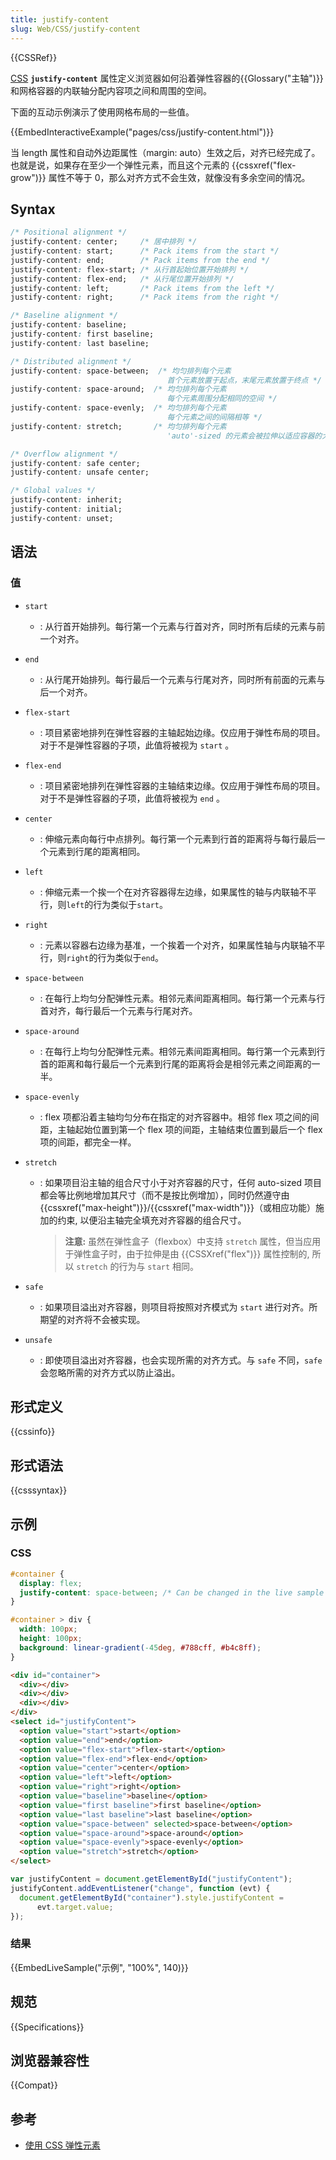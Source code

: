 ```yaml
---
title: justify-content
slug: Web/CSS/justify-content
---
```


{{CSSRef}}

[CSS](/zh-CN/docs/CSS) **`justify-content`** 属性定义浏览器如何沿着弹性容器的{{Glossary("主轴")}}和网格容器的内联轴分配内容项之间和周围的空间。

下面的互动示例演示了使用网格布局的一些值。

{{EmbedInteractiveExample("pages/css/justify-content.html")}}

当 length 属性和自动外边距属性（margin: auto）生效之后，对齐已经完成了。也就是说，如果存在至少一个弹性元素，而且这个元素的 {{cssxref("flex-grow")}} 属性不等于 0，那么对齐方式不会生效，就像没有多余空间的情况。

## Syntax

```css
/* Positional alignment */
justify-content: center;     /* 居中排列 */
justify-content: start;      /* Pack items from the start */
justify-content: end;        /* Pack items from the end */
justify-content: flex-start; /* 从行首起始位置开始排列 */
justify-content: flex-end;   /* 从行尾位置开始排列 */
justify-content: left;       /* Pack items from the left */
justify-content: right;      /* Pack items from the right */

/* Baseline alignment */
justify-content: baseline;
justify-content: first baseline;
justify-content: last baseline;

/* Distributed alignment */
justify-content: space-between;  /* 均匀排列每个元素
                                   首个元素放置于起点，末尾元素放置于终点 */
justify-content: space-around;  /* 均匀排列每个元素
                                   每个元素周围分配相同的空间 */
justify-content: space-evenly;  /* 均匀排列每个元素
                                   每个元素之间的间隔相等 */
justify-content: stretch;       /* 均匀排列每个元素
                                   'auto'-sized 的元素会被拉伸以适应容器的大小 */

/* Overflow alignment */
justify-content: safe center;
justify-content: unsafe center;

/* Global values */
justify-content: inherit;
justify-content: initial;
justify-content: unset;
```

## 语法

### 值

- `start`
  - : 从行首开始排列。每行第一个元素与行首对齐，同时所有后续的元素与前一个对齐。
- `end`
  - : 从行尾开始排列。每行最后一个元素与行尾对齐，同时所有前面的元素与后一个对齐。
- `flex-start`
  - : 项目紧密地排列在弹性容器的主轴起始边缘。仅应用于弹性布局的项目。对于不是弹性容器的子项，此值将被视为 `start` 。
- `flex-end`
  - : 项目紧密地排列在弹性容器的主轴结束边缘。仅应用于弹性布局的项目。对于不是弹性容器的子项，此值将被视为 `end` 。
- `center`
  - : 伸缩元素向每行中点排列。每行第一个元素到行首的距离将与每行最后一个元素到行尾的距离相同。
- `left`
  - : 伸缩元素一个挨一个在对齐容器得左边缘，如果属性的轴与内联轴不平行，则`left`的行为类似于`start`。
- `right`
  - : 元素以容器右边缘为基准，一个挨着一个对齐，如果属性轴与内联轴不平行，则`right`的行为类似于`end`。
- `space-between`
  - : 在每行上均匀分配弹性元素。相邻元素间距离相同。每行第一个元素与行首对齐，每行最后一个元素与行尾对齐。
- `space-around`
  - : 在每行上均匀分配弹性元素。相邻元素间距离相同。每行第一个元素到行首的距离和每行最后一个元素到行尾的距离将会是相邻元素之间距离的一半。
- `space-evenly`
  - : flex 项都沿着主轴均匀分布在指定的对齐容器中。相邻 flex 项之间的间距，主轴起始位置到第一个 flex 项的间距，主轴结束位置到最后一个 flex 项的间距，都完全一样。
- `stretch`

  - : 如果项目沿主轴的组合尺寸小于对齐容器的尺寸，任何 auto-sized 项目都会等比例地增加其尺寸（而不是按比例增加），同时仍然遵守由 {{cssxref("max-height")}}/{{cssxref("max-width")}}（或相应功能）施加的约束, 以便沿主轴完全填充对齐容器的组合尺寸。

    > **注意:** 虽然在弹性盒子（flexbox）中支持 `stretch` 属性，但当应用于弹性盒子时，由于拉伸是由 {{CSSXref("flex")}} 属性控制的, 所以 `stretch` 的行为与 `start` 相同。

- `safe`
  - : 如果项目溢出对齐容器，则项目将按照对齐模式为 `start` 进行对齐。所期望的对齐将不会被实现。
- `unsafe`
  - : 即使项目溢出对齐容器，也会实现所需的对齐方式。与 `safe` 不同，`safe` 会忽略所需的对齐方式以防止溢出。

## 形式定义

{{cssinfo}}

## 形式语法

{{csssyntax}}

## 示例

### CSS

```css
#container {
  display: flex;
  justify-content: space-between; /* Can be changed in the live sample */
}

#container > div {
  width: 100px;
  height: 100px;
  background: linear-gradient(-45deg, #788cff, #b4c8ff);
}
```

```html hidden
<div id="container">
  <div></div>
  <div></div>
  <div></div>
</div>
<select id="justifyContent">
  <option value="start">start</option>
  <option value="end">end</option>
  <option value="flex-start">flex-start</option>
  <option value="flex-end">flex-end</option>
  <option value="center">center</option>
  <option value="left">left</option>
  <option value="right">right</option>
  <option value="baseline">baseline</option>
  <option value="first baseline">first baseline</option>
  <option value="last baseline">last baseline</option>
  <option value="space-between" selected>space-between</option>
  <option value="space-around">space-around</option>
  <option value="space-evenly">space-evenly</option>
  <option value="stretch">stretch</option>
</select>
```

```js hidden
var justifyContent = document.getElementById("justifyContent");
justifyContent.addEventListener("change", function (evt) {
  document.getElementById("container").style.justifyContent =
      evt.target.value;
});
```

### 结果

{{EmbedLiveSample("示例", "100%", 140)}}

## 规范

{{Specifications}}

## 浏览器兼容性

{{Compat}}

## 参考

- [使用 CSS 弹性元素](/zh-CN/docs/Web/CSS/CSS_flexible_box_layout/Using_CSS_flexible_boxes)
